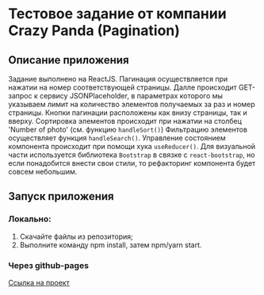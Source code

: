 # Тестовое задание от компании Crazy Panda (Pagination)

## Описание приложения
Задание выполнено на ReactJS. Пагинация осуществляется при нажатии на номер соответствующей страницы.
Далле происходит GET-запрос к сервису JSONPlaceholder, в параметрах которого мы указываем лимит на количество элементов получаемых за раз и номер страницы. Кнопки пагинации расположены как внизу страницы, так и вверху.
Сортировка элементов происходит при нажатии на столбец 'Number of photo' (см. функцию `handleSort()`)
Фильтрацию элементов осуществляет функция `handleSearch()`.
Управление состоянием компонента происходит при помощи хука `useReducer()`.
Для визуальной части используется библиотека `Bootstrap` в связке с `react-bootstrap`, но если понадобится внести свои стили, то рефакторинг компонента будет совсем небольшим.

## Запуск приложения
### Локально:
1. Скачайте файлы из репозитория;
2. Выполните команду npm install, затем npm/yarn start.
### Через github-pages
[Ссылка на проект](<https://vot-tot-voronov.github.io/crazy-pagination/#/>)
